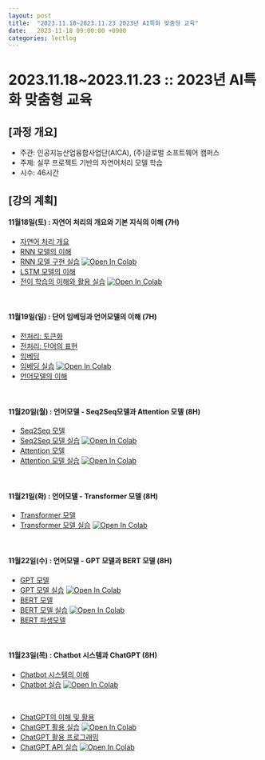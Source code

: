 ```yaml
---
layout: post
title:  "2023.11.18~2023.11.23 2023년 AI특화 맞춤형 교육"
date:   2023-11-18 09:00:00 +0900
categories: lectlog
---
```


# 2023.11.18~2023.11.23 :: 2023년 AI특화 맞춤형 교육

## \[과정 개요]

* 주관: 인공지능산업융합사업단(AICA), (주)글로벌 소프트웨어 캠퍼스
* 주제: 실무 프로젝트 기반의 자연어처리 모델 학습
* 시수: 46시간

## \[강의 계획]

#### 11월18일(토) : 자연어 처리의 개요와 기본 지식의 이해 (7H)

* [자연어 처리 개요](../LectureFiles/pdf/NLP001_자연어처리개요.pdf)
* [RNN 모델의 이해](../LectureFiles/pdf/DL11_RNN모델개요.pdf)
* [RNN 모델 구현 실습](../LectureFiles/src/DL011_RNN.ipynb) [![Open In Colab](https://colab.research.google.com/assets/colab-badge.svg)](https://colab.research.google.com/github/aidalabs/Lectures/blob/main/LectureFiles/src/DL011_RNN.ipynb)
* [LSTM 모델의 이해](../LectureFiles/pdf/DL14_LSTM모델개요.pdf)
* [전이 학습의 이해와 활용 실습](../LectureFiles/src/DL030_TransferLearning_YOLOv8.ipynb) [![Open In Colab](https://colab.research.google.com/assets/colab-badge.svg)](https://colab.research.google.com/github/aidalabs/Lectures/blob/main/LectureFiles/src/DL030_TransferLearning_YOLOv8.ipynb)
<br/>

#### 11월19일(일) : 단어 임베딩과 언어모델의 이해 (7H)

* [전처리: 토큰화](../LectureFiles/pdf/NLP002_전처리-토큰화.pdf)
* [전처리: 단어의 표현](../LectureFiles/pdf/NLP003_전처리-단어의표현.pdf)
* [임베딩](../LectureFiles/pdf/NLP004_임베딩.pdf)
* [임베딩 실습](../LectureFiles/src/NLP004_Word_Embedding.ipynb) [![Open In Colab](https://colab.research.google.com/assets/colab-badge.svg)](https://colab.research.google.com/github/aidalabs/Lectures/blob/main/LectureFiles/src/NLP004_Word_Embedding.ipynb)
* [언어모델의 이해](../LectureFiles/pdf/NLP005_언어모델개요.pdf)
<br/>

#### 11월20일(월) : 언어모델 - Seq2Seq모델과 Attention 모델 (8H)

* [Seq2Seq 모델](../LectureFiles/pdf/NLP006_언어모델-Seq2Seq.pdf)
* [Seq2Seq 모델 실습](../LectureFiles/src/NLP006_Seq2Seq.ipynb) [![Open In Colab](https://colab.research.google.com/assets/colab-badge.svg)](https://colab.research.google.com/github/aidalabs/Lectures/blob/main/LectureFiles/src/NLP006_Seq2Seq.ipynb)
* [Attention 모델](../LectureFiles/pdf/NLP007_언어모델-Attention.pdf)
* [Attention 모델 실습](../LectureFiles/src/NLP007_Attention.ipynb) [![Open In Colab](https://colab.research.google.com/assets/colab-badge.svg)](https://colab.research.google.com/github/aidalabs/Lectures/blob/main/LectureFiles/src/NLP007_Attention.ipynb)
<br/>

#### 11월21일(화) : 언어모델 - Transformer 모델 (8H)

* [Transformer 모델](../LectureFiles/pdf/NLP008_언어모델-Transformer.pdf)
* [Transformer 모델 실습](../LectureFiles/src/NLP008_Transformer.ipynb) [![Open In Colab](https://colab.research.google.com/assets/colab-badge.svg)](https://colab.research.google.com/github/aidalabs/Lectures/blob/main/LectureFiles/src/NLP008_Transformer.ipynb)
<br/>

#### 11월22일(수) : 언어모델 - GPT 모델과 BERT 모델 (8H)

* [GPT 모델](../LectureFiles/pdf/NLP009_GPT모델.pdf)
* [GPT 모델 실습](../LectureFiles/src/NLP009_GPT.ipynb) [![Open In Colab](https://colab.research.google.com/assets/colab-badge.svg)](https://colab.research.google.com/github/aidalabs/Lectures/blob/main/LectureFiles/src/NLP009_GPT.ipynb)
* [BERT 모델](../LectureFiles/pdf/NLP010_BERT모델.pdf)
* [BERT 모델 실습](../LectureFiles/src/NLP010_BERT.ipynb) [![Open In Colab](https://colab.research.google.com/assets/colab-badge.svg)](https://colab.research.google.com/github/aidalabs/Lectures/blob/main/LectureFiles/src/NLP010_BERT.ipynb)
* [BERT 파생모델](../LectureFiles/pdf/NLP011_BERT파생모델.pdf)
<br/>

#### 11월23일(목) : Chatbot 시스템과 ChatGPT (8H)

* [Chatbot 시스템의 이해](../LectureFiles/pdf/NLP012_Chatbot시스템.pdf)
* [Chatbot 실습](../LectureFiles/src/NLP020_Chatbot.ipynb) [![Open In Colab](https://colab.research.google.com/assets/colab-badge.svg)](https://colab.research.google.com/github/aidalabs/Lectures/blob/main/LectureFiles/src/NLP020_Chatbot.ipynb)
<br/>

* [ChatGPT의 이해 및 활용](../LectureFiles/pdf/LLM001_ChatGPT.pdf)
* [ChatGPT 활용 실습](../LectureFiles/src/LLM002_ChatGPT_Usage.ipynb) [![Open In Colab](https://colab.research.google.com/assets/colab-badge.svg)](https://colab.research.google.com/github/aidalabs/Lectures/blob/main/LectureFiles/src/LLM002_ChatGPT_Usage.ipynb)
* [ChatGPT 활용 프로그래밍](../LectureFiles/pdf/LLM010_ChatGPT_활용_프로그래밍.pdf)
* [ChatGPT API 실습](../LectureFiles/src/LLM001_ChatGPT_API.ipynb) [![Open In Colab](https://colab.research.google.com/assets/colab-badge.svg)](https://colab.research.google.com/github/aidalabs/Lectures/blob/main/LectureFiles/src/LLM001_ChatGPT_API.ipynb)
